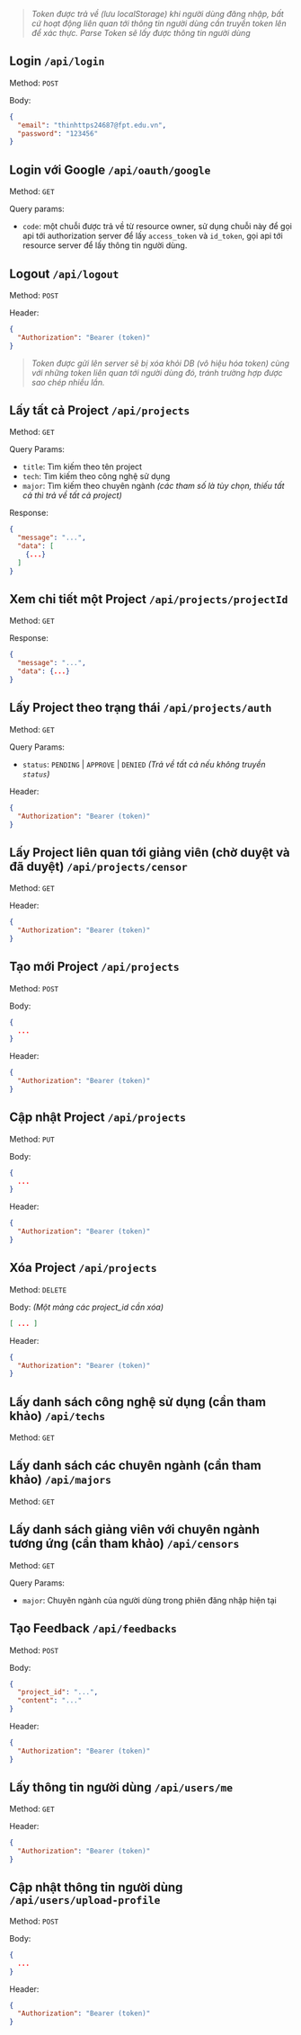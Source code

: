 > _Token được trả về (lưu localStorage) khi người dùng đăng nhập, bất cứ hoạt động liên quan tới thông tin người dùng cần truyền token lên để xác thực. Parse Token sẽ lấy được thông tin người dùng_

## Login `/api/login`

Method: `POST`

Body:

```json
{
  "email": "thinhttps24687@fpt.edu.vn",
  "password": "123456"
}
```

## Login với Google `/api/oauth/google`

Method: `GET`

Query params:

- `code`: một chuỗi được trả về từ resource owner, sử dụng chuỗi này để gọi api tới authorization server để lấy `access_token` và `id_token`, gọi api tới resource server để lấy thông tin người dùng.

## Logout `/api/logout`

Method: `POST`

Header:

```json
{
  "Authorization": "Bearer (token)"
}
```

> _Token được gửi lên server sẽ bị xóa khỏi DB (vô hiệu hóa token) cùng với những token liên quan tới người dùng đó, tránh trường hợp được sao chép nhiều lần._

## Lấy tất cả Project `/api/projects`

Method: `GET`

Query Params:

- `title`: Tìm kiếm theo tên project
- `tech`: Tìm kiếm theo công nghệ sử dụng
- `major`: Tìm kiếm theo chuyên ngành
  _(các tham số là tùy chọn, thiếu tất cả thì trả về tất cả project)_

Response:

```json
{
  "message": "...",
  "data": [
    {...}
  ]
}
```

## Xem chi tiết một Project `/api/projects/projectId`

Method: `GET`

Response:

```json
{
  "message": "...",
  "data": {...}
}
```

## Lấy Project theo trạng thái `/api/projects/auth`

Method: `GET`

Query Params:

- `status`: `PENDING` | `APPROVE` | `DENIED`
  _(Trả về tất cả nếu không truyền `status`)_

Header:

```json
{
  "Authorization": "Bearer (token)"
}
```

## Lấy Project liên quan tới giảng viên (chờ duyệt và đã duyệt) `/api/projects/censor`

Method: `GET`

Header:

```json
{
  "Authorization": "Bearer (token)"
}
```

## Tạo mới Project `/api/projects`

Method: `POST`

Body:

```json
{
  ...
}
```

Header:

```json
{
  "Authorization": "Bearer (token)"
}
```

## Cập nhật Project `/api/projects`

Method: `PUT`

Body:

```json
{
  ...
}
```

Header:

```json
{
  "Authorization": "Bearer (token)"
}
```

## Xóa Project `/api/projects`

Method: `DELETE`

Body: _(Một mảng các project_id cần xóa)_

```json
[ ... ]
```

Header:

```json
{
  "Authorization": "Bearer (token)"
}
```

## Lấy danh sách công nghệ sử dụng (cần tham khảo) `/api/techs`

Method: `GET`

## Lấy danh sách các chuyên ngành (cần tham khảo) `/api/majors`

Method: `GET`

## Lấy danh sách giảng viên với chuyên ngành tương ứng (cần tham khảo) `/api/censors`

Method: `GET`

Query Params: 
 - `major`: Chuyên ngành của người dùng trong phiên đăng nhập hiện tại

## Tạo Feedback `/api/feedbacks`

Method: `POST`

Body:

```json
{
  "project_id": "...",
  "content": "..."
}
```

Header:

```json
{
  "Authorization": "Bearer (token)"
}
```

## Lấy thông tin người dùng `/api/users/me`

Method: `GET`

Header:

```json
{
  "Authorization": "Bearer (token)"
}
```

## Cập nhật thông tin người dùng `/api/users/upload-profile`

Method: `POST`

Body: 
```json
{
  ...
}
```

Header:

```json
{
  "Authorization": "Bearer (token)"
}
```
